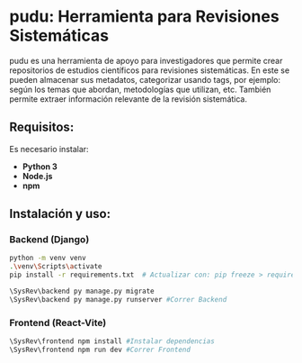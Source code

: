 # pudu: Herramienta para Revisiones Sistemáticas

pudu es una herramienta de apoyo para investigadores que permite crear repositorios de estudios científicos para revisiones sistemáticas. En este se pueden almacenar sus metadatos, categorizar usando tags, por ejemplo: según los temas que abordan, metodologías que utilizan, etc. También permite extraer información relevante de la revisión sistemática.

## Requisitos:
Es necesario instalar:  
- **Python 3**  
- **Node.js**  
- **npm**  

## Instalación y uso: 

### Backend (Django)  
```sh
python -m venv venv
.\venv\Scripts\activate
pip install -r requirements.txt  # Actualizar con: pip freeze > requirements.txt

\SysRev\backend py manage.py migrate
\SysRev\backend py manage.py runserver #Correr Backend
```

### Frontend (React-Vite)  
```sh
\SysRev\frontend npm install #Instalar dependencias
\SysRev\frontend npm run dev #Correr Frontend
```
